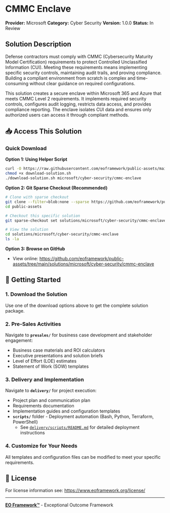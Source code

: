# CMMC Enclave

**Provider:** Microsoft
**Category:** Cyber Security
**Version:** 1.0.0
**Status:** In Review

## Solution Description

Defense contractors must comply with CMMC (Cybersecurity Maturity Model Certification) requirements to protect Controlled Unclassified Information (CUI). Meeting these requirements means implementing specific security controls, maintaining audit trails, and proving compliance. Building a compliant environment from scratch is complex and time-consuming without clear guidance on required configurations.

This solution creates a secure enclave within Microsoft 365 and Azure that meets CMMC Level 2 requirements. It implements required security controls, configures audit logging, restricts data access, and provides compliance reporting. The enclave isolates CUI data and ensures only authorized users can access it through compliant methods.


## 📥 Access This Solution

### Quick Download

**Option 1: Using Helper Script**
```bash
curl -O https://raw.githubusercontent.com/eoframework/public-assets/main/download-solution.sh
chmod +x download-solution.sh
./download-solution.sh microsoft/cyber-security/cmmc-enclave
```

**Option 2: Git Sparse Checkout (Recommended)**
```bash
# Clone with sparse checkout
git clone --filter=blob:none --sparse https://github.com/eoframework/public-assets.git
cd public-assets

# Checkout this specific solution
git sparse-checkout set solutions/microsoft/cyber-security/cmmc-enclave

# View the solution
cd solutions/microsoft/cyber-security/cmmc-enclave
ls -la
```

**Option 3: Browse on GitHub**
- View online: https://github.com/eoframework/public-assets/tree/main/solutions/microsoft/cyber-security/cmmc-enclave

## 🚀 Getting Started

### 1. Download the Solution
Use one of the download options above to get the complete solution package.

### 2. Pre-Sales Activities
Navigate to **`presales/`** for business case development and stakeholder engagement:
- Business case materials and ROI calculators
- Executive presentations and solution briefs
- Level of Effort (LOE) estimates
- Statement of Work (SOW) templates

### 3. Delivery and Implementation
Navigate to **`delivery/`** for project execution:
- Project plan and communication plan
- Requirements documentation
- Implementation guides and configuration templates
- **`scripts/`** folder - Deployment automation (Bash, Python, Terraform, PowerShell)
  - See [`delivery/scripts/README.md`](delivery/scripts/README.md) for detailed deployment instructions

### 4. Customize for Your Needs
All templates and configuration files can be modified to meet your specific requirements.

## 📄 License

For license information see: <a href="https://www.eoframework.org/license/" target="_blank">https://www.eoframework.org/license/</a>

---

**<a href="https://eoframework.org" target="_blank">EO Framework™</a>** - Exceptional Outcome Framework

